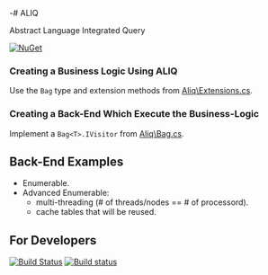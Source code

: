 -# ALIQ

Abstract Language Integrated Query

[![NuGet](https://img.shields.io/nuget/v/Aliq.svg)](https://www.nuget.org/packages/Aliq/)

### Creating a Business Logic Using ALIQ

Use the `Bag` type and extension methods from [Aliq\Extensions.cs](Aliq\Extensions.cs).

### Creating a Back-End Which Execute the Business-Logic

Implement a `Bag<T>.IVisitor` from [Aliq\Bag.cs](Aliq\Bag.cs).

## Back-End Examples

- Enumerable.
- Advanced Enumerable:
  - multi-threading (# of threads/nodes == # of processord).
  - cache tables that will be reused.

## For Developers

[![Build Status](https://travis-ci.org/sergey-shandar/aliq-dotnet.svg?branch=master)](https://travis-ci.org/sergey-shandar/aliq-dotnet)
[![Build status](https://ci.appveyor.com/api/projects/status/21j3blj8kuuftpo2?svg=true)](https://ci.appveyor.com/project/sergey-shandar/aliq-dotnet)

